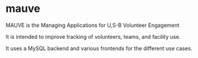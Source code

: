 # mauve
MAUVE is the Managing Applications for U,S-B Volunteer Engagement

It is intended to improve tracking of volunteers, teams, and facility use.

It uses a MySQL backend and various frontends for the different use cases.
